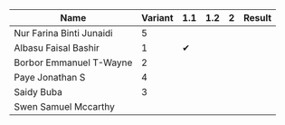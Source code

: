 |Name                              |Variant| 1.1 | 1.2 | 2 | Result |
|----------------------------------|-------|-----|-----|-----|----|
|Nur Farina Binti Junaidi          | 5     |    |    |    |    |  
|Albasu Faisal Bashir              | 1     | ✔  |    |    |    |  
|Borbor Emmanuel T-Wayne           | 2     |    |    |    |    |        
|Paye Jonathan S                   | 4     |    |    |    |    |     
|Saidy Buba                        | 3     |    |    |    |    |    
|Swen Samuel Mccarthy              |       |    |    |    |    |   
